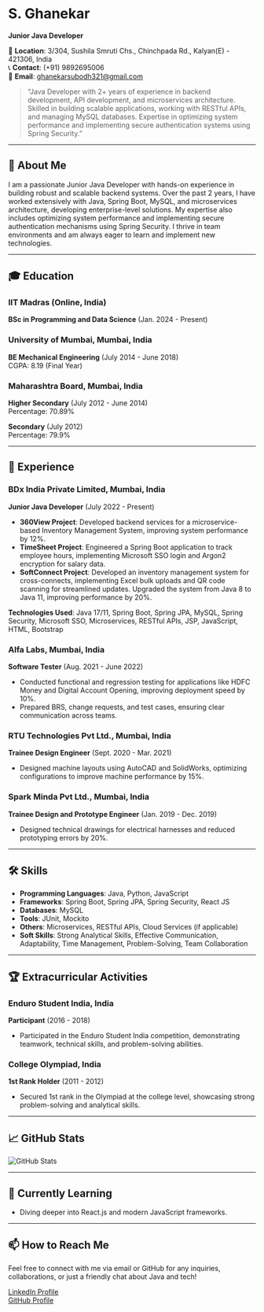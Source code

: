 # S. Ghanekar

**Junior Java Developer**

📍 **Location**: 3/304, Sushila Smruti Chs., Chinchpada Rd., Kalyan(E) - 421306, India  
📞 **Contact**: (+91) 9892695006  
📧 **Email**: [ghanekarsubodh321@gmail.com](mailto:ghanekarsubodh321@gmail.com)

> “Java Developer with 2+ years of experience in backend development, API development, and microservices architecture. Skilled in building scalable applications, working with RESTful APIs, and managing MySQL databases. Expertise in optimizing system performance and implementing secure authentication systems using Spring Security.”

---

## 🚀 About Me

I am a passionate Junior Java Developer with hands-on experience in building robust and scalable backend systems. Over the past 2 years, I have worked extensively with Java, Spring Boot, MySQL, and microservices architecture, developing enterprise-level solutions. My expertise also includes optimizing system performance and implementing secure authentication mechanisms using Spring Security. I thrive in team environments and am always eager to learn and implement new technologies.

---

## 🎓 Education

### IIT Madras (Online, India)
**BSc in Programming and Data Science** (Jan. 2024 - Present)

### University of Mumbai, Mumbai, India
**BE Mechanical Engineering** (July 2014 - June 2018)  
CGPA: 8.19 (Final Year)

### Maharashtra Board, Mumbai, India
**Higher Secondary** (July 2012 - June 2014)  
Percentage: 70.89%

**Secondary** (July 2012)  
Percentage: 79.9%

---

## 💼 Experience

### BDx India Private Limited, Mumbai, India  
**Junior Java Developer** (July 2022 - Present)  
- **360View Project**: Developed backend services for a microservice-based Inventory Management System, improving system performance by 12%.
- **TimeSheet Project**: Engineered a Spring Boot application to track employee hours, implementing Microsoft SSO login and Argon2 encryption for salary data.
- **SoftConnect Project**: Developed an inventory management system for cross-connects, implementing Excel bulk uploads and QR code scanning for streamlined updates. Upgraded the system from Java 8 to Java 11, improving performance by 20%.

**Technologies Used**: Java 17/11, Spring Boot, Spring JPA, MySQL, Spring Security, Microsoft SSO, Microservices, RESTful APIs, JSP, JavaScript, HTML, Bootstrap

### Alfa Labs, Mumbai, India  
**Software Tester** (Aug. 2021 - June 2022)  
- Conducted functional and regression testing for applications like HDFC Money and Digital Account Opening, improving deployment speed by 10%.
- Prepared BRS, change requests, and test cases, ensuring clear communication across teams.

### RTU Technologies Pvt Ltd., Mumbai, India  
**Trainee Design Engineer** (Sept. 2020 - Mar. 2021)  
- Designed machine layouts using AutoCAD and SolidWorks, optimizing configurations to improve machine performance by 15%.

### Spark Minda Pvt Ltd., Mumbai, India  
**Trainee Design and Prototype Engineer** (Jan. 2019 - Dec. 2019)  
- Designed technical drawings for electrical harnesses and reduced prototyping errors by 20%.

---

## 🛠️ Skills

- **Programming Languages**: Java, Python, JavaScript
- **Frameworks**: Spring Boot, Spring JPA, Spring Security, React JS
- **Databases**: MySQL
- **Tools**: JUnit, Mockito
- **Others**: Microservices, RESTful APIs, Cloud Services (if applicable)
- **Soft Skills**: Strong Analytical Skills, Effective Communication, Adaptability, Time Management, Problem-Solving, Team Collaboration

---

## 🏆 Extracurricular Activities

### Enduro Student India, India  
**Participant** (2016 - 2018)  
- Participated in the Enduro Student India competition, demonstrating teamwork, technical skills, and problem-solving abilities.

### College Olympiad, India  
**1st Rank Holder** (2011 - 2012)  
- Secured 1st rank in the Olympiad at the college level, showcasing strong problem-solving and analytical skills.

---

## 📈 GitHub Stats

![GitHub Stats](https://github-readme-stats.vercel.app/api?username=ghanekarsubodh&show_icons=true&count_private=true&hide_title=true)

---

## 🌱 Currently Learning

- Diving deeper into React.js and modern JavaScript frameworks.

---

## 📫 How to Reach Me

Feel free to connect with me via email or GitHub for any inquiries, collaborations, or just a friendly chat about Java and tech!

[LinkedIn Profile](https://www.linkedin.com/in/ghanekarsubodh)  
[GitHub Profile](https://github.com/ghanekarsubodh)
